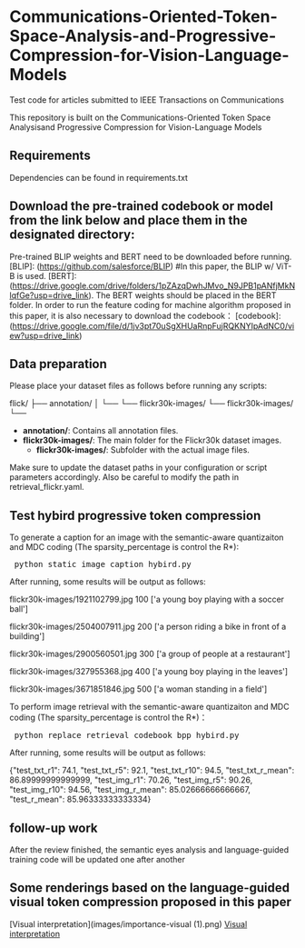 # Communications-Oriented-Token-Space-Analysis-and-Progressive-Compression-for-Vision-Language-Models
Test code for articles submitted to IEEE Transactions on Communications

This repository is built on the Communications-Oriented Token Space Analysisand Progressive Compression for Vision-Language Models

## Requirements
Dependencies can be found in requirements.txt

## Download the pre-trained codebook or model from the link below and place them in the designated directory: 
Pre-trained BLIP weights and BERT need to be downloaded before running. [BLIP]: (https://github.com/salesforce/BLIP) #In this paper, the BLIP w/ ViT-B is used.
[BERT]:(https://drive.google.com/drive/folders/1pZAzqDwhJMvo_N9JPB1pANfjMkNlqfGe?usp=drive_link). The BERT weights should be placed in the BERT folder.
In order to run the feature coding for machine algorithm proposed in this paper, it is also necessary to download the codebook：
[codebook]:(https://drive.google.com/file/d/1jv3pt70uSgXHUaRnpFujRQKNYIpAdNC0/view?usp=drive_link)

## Data preparation
Please place your dataset files as follows before running any scripts:

flick/ ├── annotation/ │ └── <annotation files> └── flickr30k-images/ └── flickr30k-images/ └── <image files>

- **annotation/**: Contains all annotation files.
- **flickr30k-images/**: The main folder for the Flickr30k dataset images.
  - **flickr30k-images/**: Subfolder with the actual image files.

Make sure to update the dataset paths in your configuration or script parameters accordingly. Also be careful to modify the path in retrieval_flickr.yaml.
## Test hybird progressive token compression

To generate a caption for an image with the semantic-aware quantizaiton and MDC coding (The sparsity_percentage is control the R*):

<pre> python static_image_caption_hybird.py  </pre> 

After running, some results will be output as follows:

flickr30k-images/1921102799.jpg 100 ['a young boy playing with a soccer ball']

flickr30k-images/2504007911.jpg 200 ['a person riding a bike in front of a building']

flickr30k-images/2900560501.jpg 300 ['a group of people at a restaurant']

flickr30k-images/327955368.jpg 400 ['a young boy playing in the leaves']

flickr30k-images/3671851846.jpg 500 ['a woman standing in a field']

To perform image retrieval with the semantic-aware quantizaiton and MDC coding  (The sparsity_percentage is control the R*)：
<pre> python replace_retrieval_codebook_bpp_hybird.py  </pre> 

After running, some results will be output as follows:

{"test_txt_r1": 74.1, "test_txt_r5": 92.1, "test_txt_r10": 94.5, "test_txt_r_mean": 86.89999999999999, "test_img_r1": 70.26, "test_img_r5": 90.26, "test_img_r10": 94.56, "test_img_r_mean": 85.02666666666667, "test_r_mean": 85.96333333333334}
## follow-up work
After the review finished, the semantic eyes analysis and language-guided training code will be updated one after another

## Some renderings based on the language-guided visual token compression proposed in this paper
[Visual interpretation](images/importance-visual (1).png) [Visual interpretation](images/visual.png)


